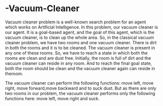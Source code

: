 # -Vacuum-Cleaner
Vacuum cleaner problem is a well-known search problem for an agent which works on Artificial Intelligence. In this problem, our vacuum cleaner is our agent. It is a goal-based agent, and the goal of this agent, which is the vacuum cleaner, is to clean up the whole area. So, in the classical vacuum cleaner problem, we have two rooms and one vacuum cleaner. There is dirt in both the rooms and it is to be cleaned. The vacuum cleaner is present in any one of these rooms. So, we have to reach a state in which both the rooms are clean and are dust free.
Initially, the room is full of dirt and the vacuum cleaner can reside in any room. And to reach the final goal state, both the room should be clean and the vacuum cleaner again can reside in theroom.

The vacuum cleaner can perform the following functions: move left, move right, move forward,move backward and to suck dust. But as there are only two rooms in our problem, the vacuum cleaner performs only the following functions here: move left, move right and suck.
